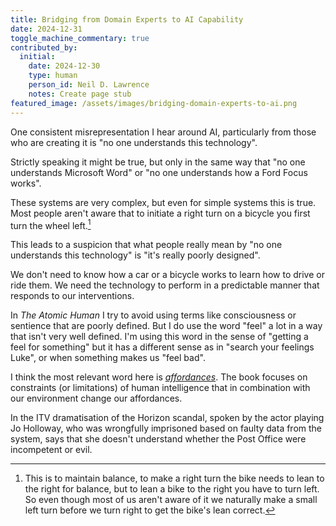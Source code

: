 ```yaml
---
title: Bridging from Domain Experts to AI Capability
date: 2024-12-31
toggle_machine_commentary: true
contributed_by:
  initial:
    date: 2024-12-30
    type: human
    person_id: Neil D. Lawrence
    notes: Create page stub
featured_image: /assets/images/bridging-domain-experts-to-ai.png
---
```


One consistent misrepresentation I hear around AI, particularly from those who are creating it is "no one understands this technology". 

Strictly speaking it might be true, but only in the same way that "no one understands Microsoft Word" or "no one understands how a Ford Focus works". 

These systems are very complex, but even for simple systems this is true. Most people aren't aware that to initiate a right turn on a bicycle you first turn the wheel left.[^1]

[^1]: This is to maintain balance, to make a right turn the bike needs to lean to the right for balance, but to lean a bike to the right you have to turn left. So even though most of us aren't aware of it we naturally make a small left turn before we turn right to get the bike's lean correct.

This leads to a suspicion that what people really mean by "no one understands this technology" is "it's really poorly designed". 

We don't need to know how a car or a bicycle works to learn how to drive or ride them. We need the technology to perform in a predictable manner that responds to our interventions.

In *The Atomic Human* I try to avoid using terms like consciousness or sentience that are poorly defined. But I do use the word "feel" a lot in a way that isn't very well defined. I'm using this word in the sense of "getting a feel for something" but it has a different sense as in "search your feelings Luke", or when something makes us "feel bad". 

I think the most relevant word here is [*affordances*](/themes/affordances/). The book focuses on constraints (or limitations) of human intelligence that in combination with our environment change our affordances. 

In the ITV dramatisation of the Horizon scandal, spoken by the actor playing Jo Holloway, who was wrongfully imprisoned based on faulty data from the system, says that she doesn't understand whether the Post Office were incompetent or evil. 
